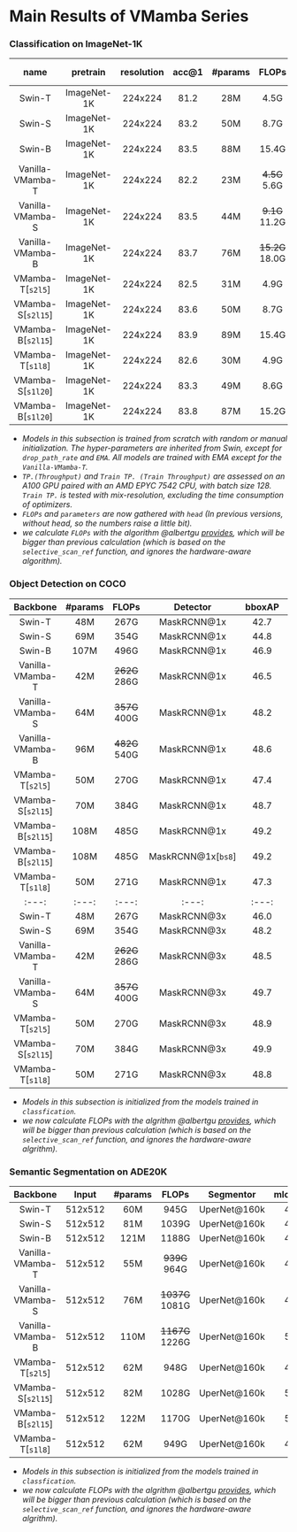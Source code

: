 # Main Results of VMamba Series

### **Classification on ImageNet-1K**
| name | pretrain | resolution |acc@1 | #params | FLOPs | TP. | Train TP. | configs/logs/ckpts |
| :---: | :---: | :---: | :---: | :---: | :---: | :---: | :---: | :---: |
| Swin-T | ImageNet-1K | 224x224 | 81.2 | 28M | 4.5G | 1244 |987 | -- |
| Swin-S | ImageNet-1K | 224x224 | 83.2 | 50M | 8.7G | 718 |642 | -- |
| Swin-B | ImageNet-1K | 224x224 | 83.5 | 88M | 15.4G | 458 |496 | -- |
| Vanilla-VMamba-T | ImageNet-1K | 224x224 | 82.2 | 23M | ~~4.5G~~ 5.6G | 638 | 195 | [config](../classification/configs/vssm/vmambav0_tiny_224.yaml)/[log](https://github.com/MzeroMiko/VMamba/releases/download/%2320240218/vssmtiny_dp01_e292_woema.log)/[ckpt](https://github.com/MzeroMiko/VMamba/releases/download/%2320240218/vssmtiny_dp01_ckpt_epoch_292.pth) |
| Vanilla-VMamba-S | ImageNet-1K | 224x224 | 83.5 | 44M | ~~9.1G~~ 11.2G | 359 | 111 | [config](../classification/configs/vssm/vmambav0_small_224.yaml)/[log](https://github.com/MzeroMiko/VMamba/releases/download/%2320240218/vssmsmall_dp03_e238_ema.log)/[ckpt](https://github.com/MzeroMiko/VMamba/releases/download/%2320240218/vssmsmall_dp03_ckpt_epoch_238.pth) |
| Vanilla-VMamba-B | ImageNet-1K | 224x224 | 83.7 | 76M | ~~15.2G~~ 18.0G | 268 | 84 | [config](../classification/configs/vssm/vmambav0_base_224.yaml)/[log](https://github.com/MzeroMiko/VMamba/releases/download/%2320240218/vssmbase_dp06_e241_ema.log)/[ckpt](https://github.com/MzeroMiko/VMamba/releases/download/%2320240218/vssmbase_dp06_ckpt_epoch_241.pth) |
| VMamba-T[`s2l5`] | ImageNet-1K | 224x224 | 82.5 | 31M | 4.9G | 1340 | 464 | [config](../classification/configs/vssm/vmambav2_tiny_224.yaml)/[log](https://github.com/MzeroMiko/VMamba/releases/download/%2320240316/vssm_tiny_0230.txt)/[ckpt](https://github.com/MzeroMiko/VMamba/releases/download/%2320240316/vssm_tiny_0230_ckpt_epoch_262.pth) |
| VMamba-S[`s2l15`] | ImageNet-1K | 224x224 | 83.6 | 50M | 8.7G | 877 | 314| [config](../classification/configs/vssm/vmambav2_small_224.yaml)/[log](https://github.com/MzeroMiko/VMamba/releases/download/%2320240316/vssm_small_0229.txt)/[ckpt](https://github.com/MzeroMiko/VMamba/releases/download/%2320240316/vssm_small_0229_ckpt_epoch_222.pth) |
| VMamba-B[`s2l15`] | ImageNet-1K | 224x224 | 83.9 | 89M | 15.4G | 646 | 247 | [config](../classification/configs/vssm/vmambav2_base_224.yaml)/[log](https://github.com/MzeroMiko/VMamba/releases/download/%2320240316/vssm_base_0229.txt)/[ckpt](https://github.com/MzeroMiko/VMamba/releases/download/%2320240316/vssm_base_0229_ckpt_epoch_237.pth) |
| VMamba-T[`s1l8`] | ImageNet-1K | 224x224 | 82.6 | 30M | 4.9G | 1686| 571| [config](../classification/configs/vssm/vmambav2v_tiny_224.yaml)/[log](https://github.com/MzeroMiko/VMamba/releases/download/%2320240316/vssm1_tiny_0230s.txt)/[ckpt](https://github.com/MzeroMiko/VMamba/releases/download/%2320240316/vssm1_tiny_0230s_ckpt_epoch_264.pth) |
| VMamba-S[`s1l20`] | ImageNet-1K | 224x224 | 83.3 | 49M | 8.6G | 1106| 390 | [config](../classification/configs/vssm/vmambav2v_small_224.yaml)/[log](https://github.com/MzeroMiko/VMamba/releases/download/%2320240316/vssm1_small_0229s.txt)/[ckpt](https://github.com/MzeroMiko/VMamba/releases/download/%2320240316/vssm1_small_0229s_ckpt_epoch_240.pth) |
| VMamba-B[`s1l20`] | ImageNet-1K | 224x224 | 83.8 | 87M | 15.2G | 827 | 313| [config](../classification/configs/vssm/vmambav2v_base_224.yaml)/[log](https://github.com/MzeroMiko/VMamba/releases/download/%2320240316/vssm1_base_0229s.txt)/[ckpt](https://github.com/MzeroMiko/VMamba/releases/download/%2320240316/vssm1_base_0229s_ckpt_epoch_225.pth) |

* *Models in this subsection is trained from scratch with random or manual initialization. The hyper-parameters are inherited from Swin, except for `drop_path_rate` and `EMA`. All models are trained with EMA except for the `Vanilla-VMamba-T`.*
* *`TP.(Throughput)` and `Train TP. (Train Throughput)` are assessed on an A100 GPU paired with an AMD EPYC 7542 CPU, with batch size 128. `Train TP.` is tested with mix-resolution, excluding the time consumption of optimizers.*
* *`FLOPs` and `parameters` are now gathered with `head` (In previous versions, without head, so the numbers raise a little bit).*
* *we calculate `FLOPs` with the algorithm @albertgu [provides](https://github.com/state-spaces/mamba/issues/110), which will be bigger than previous calculation (which is based on the `selective_scan_ref` function, and ignores the hardware-aware algorithm).*


### **Object Detection on COCO**
  
| Backbone | #params | FLOPs | Detector | bboxAP | bboxAP50 | bboxAP75 | segmAP | segmAP50 | segmAP75 | configs/logs/ckpts |
| :---: | :---: | :---: | :---: | :---: | :---: |:---: |:---: |:---: |:---: |:---: |
| Swin-T | 48M | 267G | MaskRCNN@1x | 42.7 |65.2 |46.8 |39.3 |62.2 |42.2 |-- |
| Swin-S | 69M | 354G | MaskRCNN@1x | 44.8 |66.6 |48.9 |40.9 |63.4 |44.2 |-- |-- |
| Swin-B | 107M | 496G | MaskRCNN@1x | 46.9|--|--| 42.3|--|--|-- |-- |
| Vanilla-VMamba-T | 42M | ~~262G~~ 286G | MaskRCNN@1x | 46.5 |68.5 |50.7 |42.1 |65.5 |45.3  | [config](../detection/configs/vssm/mask_rcnn_vssm_fpn_coco_tiny.py)/[log](https://github.com/MzeroMiko/VMamba/releases/download/%2320240222/vssmtiny_mask_rcnn_swin_fpn_coco.log)/[ckpt](https://github.com/MzeroMiko/VMamba/releases/download/%2320240222/vssmtiny_mask_rcnn_swin_fpn_coco_epoch_12.pth) |
| Vanilla-VMamba-S | 64M | ~~357G~~ 400G | MaskRCNN@1x | 48.2 |69.7 |52.5 |43.0 |66.6 |46.4 | [config](../detection/configs/vssm/mask_rcnn_vssm_fpn_coco_small.py)/[log](https://github.com/MzeroMiko/VMamba/releases/download/%2320240222/vssmsmall_mask_rcnn_swin_fpn_coco.log)/[ckpt](https://github.com/MzeroMiko/VMamba/releases/download/%2320240222/vssmsmall_mask_rcnn_swin_fpn_coco_epoch_12.pth) |
| Vanilla-VMamba-B | 96M | ~~482G~~ 540G | MaskRCNN@1x | 48.6 |70.0 |53.1 |43.3 |67.1 |46.7  | [config](../detection/configs/vssm/mask_rcnn_vssm_fpn_coco_base.py)/[log](https://github.com/MzeroMiko/VMamba/releases/download/%2320240222/vssmbase_mask_rcnn_swin_fpn_coco.log)/[ckpt](https://github.com/MzeroMiko/VMamba/releases/download/%2320240222/vssmbase_mask_rcnn_swin_fpn_coco_epoch_12.pth) |
| VMamba-T[`s2l5`] | 50M | 270G | MaskRCNN@1x | 47.4 |69.5 |52.0 |42.7 |66.3 |46.0 | [config](../detection/configs/vssm1/mask_rcnn_vssm_fpn_coco_tiny1.py)/[log](https://github.com/MzeroMiko/VMamba/releases/download/%2320240320/mask_rcnn_vssm_fpn_coco_tiny.log)/[ckpt](https://github.com/MzeroMiko/VMamba/releases/download/%2320240320/mask_rcnn_vssm_fpn_coco_tiny_epoch_12.pth) |
| VMamba-S[`s2l15`] | 70M | 384G | MaskRCNN@1x | 48.7 |70.0 |53.4 |43.7 |67.3 |47.0 | [config](../detection/configs/vssm1/mask_rcnn_vssm_fpn_coco_small.py)/[log](https://github.com/MzeroMiko/VMamba/releases/download/%2320240320/mask_rcnn_vssm_fpn_coco_small.log)/[ckpt](https://github.com/MzeroMiko/VMamba/releases/download/%2320240320/mask_rcnn_vssm_fpn_coco_small_epoch_11.pth) |
| VMamba-B[`s2l15`] | 108M | 485G | MaskRCNN@1x | 49.2 |71.4 |54.0 |44.1 |68.3 |47.7 | [config](../detection/configs/vssm1/mask_rcnn_vssm_fpn_coco_base.py)/[log](https://github.com/MzeroMiko/VMamba/releases/download/%2320240320/mask_rcnn_vssm_fpn_coco_base.log)/[ckpt](https://github.com/MzeroMiko/VMamba/releases/download/%2320240320/mask_rcnn_vssm_fpn_coco_base_epoch_11.pth) |
| VMamba-B[`s2l15`] | 108M | 485G | MaskRCNN@1x[`bs8`] | 49.2 |70.9 |53.9 |43.9 |67.7 |47.6 | [config](../detection/configs/vssm1/mask_rcnn_vssm_fpn_coco_base.py)/[log](https://github.com/MzeroMiko/VMamba/releases/download/%2320240320/mask_rcnn_vssm_fpn_coco_base_bs8.log)/[ckpt](https://github.com/MzeroMiko/VMamba/releases/download/%2320240320/mask_rcnn_vssm_fpn_coco_base_epoch_12_bs8.pth) |
| VMamba-T[`s1l8`] | 50M | 271G | MaskRCNN@1x | 47.3 |69.3 |52.0 |42.7 |66.4 |45.9 | [config](../detection/configs/vssm1/mask_rcnn_vssm_fpn_coco_tiny.py)/[log](https://github.com/MzeroMiko/VMamba/releases/download/%2320240320/mask_rcnn_vssm_fpn_coco_tiny_s.log)/[ckpt](https://github.com/MzeroMiko/VMamba/releases/download/%2320240320/mask_rcnn_vssm_fpn_coco_tiny_s_epoch_12.pth) |
| :---: | :---: | :---: | :---: | :---: | :---: |:---: |:---: |:---: |:---: |:---: |:---: |:---: |
| Swin-T | 48M | 267G | MaskRCNN@3x | 46.0 |68.1 |50.3 |41.6 |65.1 |44.9 |-- |
| Swin-S | 69M | 354G | MaskRCNN@3x | 48.2 |69.8 |52.8 |43.2 |67.0 |46.1  |-- |
| Vanilla-VMamba-T | 42M | ~~262G~~ 286G | MaskRCNN@3x | 48.5 |70.0 |52.7 |43.2 |66.9 |46.4 | [config](../detection/configs/vssm/mask_rcnn_vssm_fpn_coco_tiny_ms_3x.py)/[log](https://github.com/MzeroMiko/VMamba/releases/download/%2320240222/vssmtiny_mask_rcnn_swin_fpn_coco_ms_3x.log)/[ckpt](https://github.com/MzeroMiko/VMamba/releases/download/%2320240222/vssmtiny_mask_rcnn_swin_fpn_coco_ms_3x_epoch_34.pth) |
| Vanilla-VMamba-S | 64M | ~~357G~~ 400G | MaskRCNN@3x | 49.7 |70.4 |54.2 |44.0 |67.6 |47.3 | [config](../detection/configs/vssm/mask_rcnn_vssm_fpn_coco_small_ms_3x.py)/[log](https://github.com/MzeroMiko/VMamba/releases/download/%2320240222/vssmsmall_mask_rcnn_swin_fpn_coco_ms_3x.log)/[ckpt](https://github.com/MzeroMiko/VMamba/releases/download/%2320240222/vssmsmall_mask_rcnn_swin_fpn_coco_ms_3x_epoch_34.pth) |
| VMamba-T[`s2l5`] | 50M | 270G | MaskRCNN@3x | 48.9 |70.6 |53.6 |43.7 |67.7 |46.8 | [config](../detection/configs/vssm1/mask_rcnn_vssm_fpn_coco_tiny1_ms_3x.py)/[log](https://github.com/MzeroMiko/VMamba/releases/download/%2320240320/mask_rcnn_vssm_fpn_coco_tiny_ms_3x.log)/[ckpt](https://github.com/MzeroMiko/VMamba/releases/download/%2320240320/mask_rcnn_vssm_fpn_coco_tiny_ms_3x_epoch_36.pth) |
| VMamba-S[`s2l15`] | 70M | 384G | MaskRCNN@3x | 49.9 |70.9 |54.7 |44.20 |68.2 |47.7 | [config](../detection/configs/vssm1/mask_rcnn_vssm_fpn_coco_small_ms_3x.py)/[log](https://github.com/MzeroMiko/VMamba/releases/download/%2320240320/mask_rcnn_vssm_fpn_coco_small_ms_3x.log)/[ckpt](https://github.com/MzeroMiko/VMamba/releases/download/%2320240320/mask_rcnn_vssm_fpn_coco_small_ms_3x_epoch_32.pth) |
| VMamba-T[`s1l8`] | 50M | 271G | MaskRCNN@3x | 48.8 |70.4 |53.50 |43.7 |67.4 |47.0 | [config](../detection/configs/vssm1/mask_rcnn_vssm_fpn_coco_tiny_ms_3x.py)/[log](https://github.com/MzeroMiko/VMamba/releases/download/%2320240320/mask_rcnn_vssm_fpn_coco_tiny_ms_3x_s.log)/[ckpt](https://github.com/MzeroMiko/VMamba/releases/download/%2320240320/mask_rcnn_vssm_fpn_coco_tiny_ms_3x_s_epoch_31.pth) |

* *Models in this subsection is initialized from the models trained in `classfication`.*
* *we now calculate FLOPs with the algrithm @albertgu [provides](https://github.com/state-spaces/mamba/issues/110), which will be bigger than previous calculation (which is based on the `selective_scan_ref` function, and ignores the hardware-aware algrithm).*

### **Semantic Segmentation on ADE20K**

| Backbone | Input|  #params | FLOPs | Segmentor | mIoU(SS) | mIoU(MS) | configs/logs/logs(ms)/ckpts |
| :---: | :---: | :---: | :---: | :---: | :---: |:---: |:---: |
| Swin-T | 512x512 | 60M | 945G | UperNet@160k | 44.4| 45.8| -- |
| Swin-S | 512x512 | 81M | 1039G | UperNet@160k | 47.6| 49.5| -- |
| Swin-B | 512x512 | 121M | 1188G | UperNet@160k | 48.1| 49.7|-- |
| Vanilla-VMamba-T| 512x512 | 55M | ~~939G~~ 964G | UperNet@160k | 47.3| 48.3| [config](../segmentation/configs/vssm/upernet_vssm_4xb4-160k_ade20k-512x512_tiny.py)/[log](https://github.com/MzeroMiko/VMamba/releases/download/%2320240223/vssmtiny_upernet_4xb4-160k_ade20k-512x512.log)/[log(ms)](https://github.com/MzeroMiko/VMamba/releases/download/%2320240223/vssmtiny_upernet_4xb4-160k_ade20k-512x512_iter_160000_tta.log)/[ckpt](https://github.com/MzeroMiko/VMamba/releases/download/%2320240223/vssmtiny_upernet_4xb4-160k_ade20k-512x512_iter_160000.pth) |
| Vanilla-VMamba-S| 512x512 | 76M | ~~1037G~~ 1081G | UperNet@160k | 49.5| 50.5|[config](../segmentation/configs/vssm/upernet_vssm_4xb4-160k_ade20k-512x512_small.py)/[log](https://github.com/MzeroMiko/VMamba/releases/download/%2320240223/vssmsmall_upernet_4xb4-160k_ade20k-512x512.log)/[log(ms)](https://github.com/MzeroMiko/VMamba/releases/download/%2320240223/vssmsmall_upernet_4xb4-160k_ade20k-512x512_iter_160000_tta.log)/[ckpt](https://github.com/MzeroMiko/VMamba/releases/download/%2320240223/vssmsmall_upernet_4xb4-160k_ade20k-512x512_iter_160000.pth) |
| Vanilla-VMamba-B| 512x512 | 110M | ~~1167G~~ 1226G | UperNet@160k | 50.0| 51.3|[config](../segmentation/configs/vssm/upernet_vssm_4xb4-160k_ade20k-512x512_base.py)/[log](https://github.com/MzeroMiko/VMamba/releases/download/%2320240223/vssmbase_upernet_4xb4-160k_ade20k-512x512.log)/[log(ms)](https://github.com/MzeroMiko/VMamba/releases/download/%2320240223/vssmbase_upernet_4xb4-160k_ade20k-512x512_iter_128000_tta.log)/[ckpt](https://github.com/MzeroMiko/VMamba/releases/download/%2320240223/vssmbase_upernet_4xb4-160k_ade20k-512x512_iter_128000.pth) |
| VMamba-T[`s2l5`] | 512x512 | 62M | 948G | UperNet@160k | 48.3| 48.6| [config](../segmentation/configs/vssm1/upernet_vssm_4xb4-160k_ade20k-512x512_tiny.py)/[log](https://github.com/MzeroMiko/VMamba/releases/download/%2320240319/upernet_vssm_4xb4-160k_ade20k-512x512_tiny.log)/[log(ms)](https://github.com/MzeroMiko/VMamba/releases/download/%2320240319/upernet_vssm_4xb4-160k_ade20k-512x512_tiny_tta.log)/[ckpt](https://github.com/MzeroMiko/VMamba/releases/download/%2320240319/upernet_vssm_4xb4-160k_ade20k-512x512_tiny_iter_160000.pth) |
| VMamba-S[`s2l15`] | 512x512 | 82M | 1028G | UperNet@160k | 50.6| 51.2|[config](../segmentation/configs/vssm1/upernet_vssm_4xb4-160k_ade20k-512x512_small.py)/[log](https://github.com/MzeroMiko/VMamba/releases/download/%2320240319/upernet_vssm_4xb4-160k_ade20k-512x512_small.log)/[log(ms)](https://github.com/MzeroMiko/VMamba/releases/download/%2320240319/upernet_vssm_4xb4-160k_ade20k-512x512_small_tta.log)/[ckpt](https://github.com/MzeroMiko/VMamba/releases/download/%2320240319/upernet_vssm_4xb4-160k_ade20k-512x512_small_iter_144000.pth) |
| VMamba-B[`s2l15`] | 512x512 | 122M | 1170G | UperNet@160k | 51.0| 51.6|[config](../segmentation/configs/vssm1/upernet_vssm_4xb4-160k_ade20k-512x512_base.py)/[log](https://github.com/MzeroMiko/VMamba/releases/download/%2320240319/upernet_vssm_4xb4-160k_ade20k-512x512_base.log)/[log(ms)](https://github.com/MzeroMiko/VMamba/releases/download/%2320240319/upernet_vssm_4xb4-160k_ade20k-512x512_base_tta.log)/[ckpt](https://github.com/MzeroMiko/VMamba/releases/download/%2320240319/upernet_vssm_4xb4-160k_ade20k-512x512_base_iter_160000.pth) |
| VMamba-T[`s1l8`] | 512x512 | 62M | 949G | UperNet@160k | 47.9| 48.8| [config](../segmentation/configs/vssm1/upernet_vssm_4xb4-160k_ade20k-512x512_tiny.py)/[log](https://github.com/MzeroMiko/VMamba/releases/download/%2320240319/upernet_vssm_4xb4-160k_ade20k-512x512_tiny_s.log)/[log(ms)](https://github.com/MzeroMiko/VMamba/releases/download/%2320240319/upernet_vssm_4xb4-160k_ade20k-512x512_tiny_s_tta.log)/[ckpt](https://github.com/MzeroMiko/VMamba/releases/download/%2320240319/upernet_vssm_4xb4-160k_ade20k-512x512_tiny_s_iter_160000.pth) |


* *Models in this subsection is initialized from the models trained in `classfication`.*
* *we now calculate FLOPs with the algrithm @albertgu [provides](https://github.com/state-spaces/mamba/issues/110), which will be bigger than previous calculation (which is based on the `selective_scan_ref` function, and ignores the hardware-aware algrithm).*
